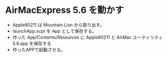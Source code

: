 # AirMacExpress 5.6 を動かす

- Apple80211 は Mountain Lion から取り出す。
- launchApp.scpt を App として保存する。
- 作った App/Contents/Resources に Apple80211 と AirMac ユーティリティ 5.6.app を保存する
- 作ったAPPで起動させる。


	
